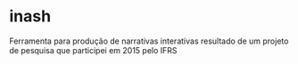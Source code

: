 # inash
Ferramenta para produção de narrativas interativas resultado de um projeto de pesquisa que participei em 2015 pelo IFRS
